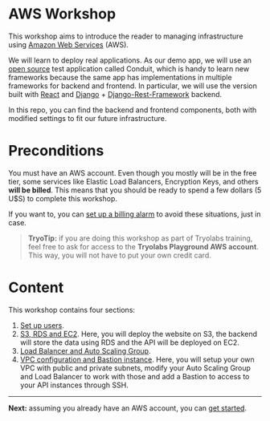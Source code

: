 # AWS Workshop

This workshop aims to introduce the reader to managing infrastructure using [Amazon Web Services](https://aws.amazon.com/) (AWS).

We will learn to deploy real applications. As our demo app, we will use an [open source](https://github.com/gothinkster/realworld) test application called Conduit, which is handy to learn new frameworks because the same app has implementations in multiple frameworks for backend and frontend. In particular, we will use the version built with [React](https://reactjs.org/) and [Django](https://www.djangoproject.com/) + [Django-Rest-Framework](http://www.django-rest-framework.org/) backend.

In this repo, you can find the backend and frontend components, both with modified settings to fit our future infrastructure.

# Preconditions

You must have an AWS account. Even though you mostly will be in the free tier, some services like Elastic Load Balancers, Encryption Keys, and others **will be billed**. This means that you should be ready to spend a few dollars (5 U$S) to complete this workshop.

If you want to, you can [set up a billing alarm](http://docs.aws.amazon.com/awsaccountbilling/latest/aboutv2/free-tier-alarms.html) to avoid these situations, just in case.

> **TryoTip:** if you are doing this workshop as part of Tryolabs training, feel free to ask for access to the **Tryolabs Playground AWS account**. This way, you will not have to put your own credit card.

# Content

This workshop contains four sections:

1. [Set up users](/workshop/set-up-users.md).
2. [S3, RDS and EC2](/workshop/s3-web-ec2-api-rds/introduction.md). Here, you will deploy the website on S3, the backend will store the data using RDS and the API will be deployed on EC2.
3. [Load Balancer and Auto Scaling Group](/workshop/elb-auto-scaling-group/introduction.md).
4. [VPC configuration and Bastion instance](/workshop/vpc-subnets-bastion/introduction.md). Here, you will setup your own VPC with public and private subnets, modify your Auto Scaling Group and Load Balancer to work with those and add a Bastion to access to your API instances through SSH.

---

**Next:** assuming you already have an AWS account, you can [get started](/workshop/set-up-users.md).
